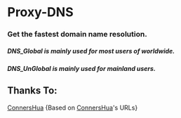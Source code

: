 # Proxy-DNS
### Get the fastest domain name resolution.

##### DNS_Global is mainly used for most users of worldwide.

##### DNS_UnGlobal is mainly used for mainland users.

## Thanks To:
[ConnersHua](https://github.com/ConnersHua/Profiles)  {Based on [ConnersHua](https://github.com/ConnersHua/Profiles)'s URLs}